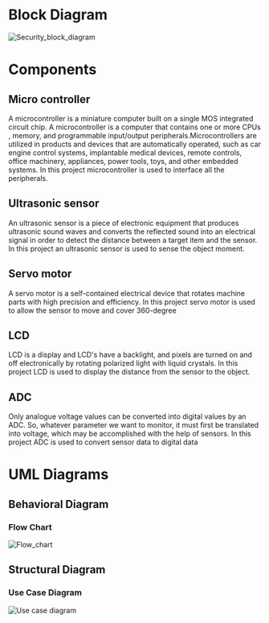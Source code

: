 # Block Diagram

![Security_block_diagram](https://user-images.githubusercontent.com/46968025/155761706-c5a3f852-338b-4f99-bf0f-a79762e53583.PNG)


# Components 

## Micro controller
A microcontroller is a miniature computer built on a single MOS integrated circuit chip. A microcontroller is a computer that contains one or more CPUs , memory, and programmable input/output peripherals.Microcontrollers are utilized in products and devices that are automatically operated, such as car engine control systems, implantable medical devices, remote controls, office machinery, appliances, power tools, toys, and other embedded systems.
In this project microcontroller is used to interface all the peripherals.


## Ultrasonic sensor

An ultrasonic sensor is a piece of electronic equipment that produces ultrasonic sound waves and converts the reflected sound into an electrical signal in order to detect the distance between a target item and the sensor.
In this project an ultrasonic sensor is used to sense the object moment.


## Servo motor

A servo motor is a self-contained electrical device that rotates machine parts with high precision and efficiency.
In this project servo motor is used to allow the sensor to move and cover 360-degree


## LCD 

LCD is a display and LCD's have a backlight, and pixels are turned on and off electronically by rotating polarized light with liquid crystals.
In this project LCD is used to display the distance from the sensor to the object.

## ADC

Only analogue voltage values can be converted into digital values by an ADC. So, whatever parameter we want to monitor, it must first be translated into voltage, which may be accomplished with the help of sensors.
In this project ADC is used to convert sensor data to digital data 



# UML Diagrams

## Behavioral Diagram 

### Flow Chart

![Flow_chart](https://user-images.githubusercontent.com/46968025/155761722-16a6851e-0c59-419d-a96e-5698b26e6605.PNG)




## Structural Diagram

### Use Case Diagram

![Use case diagram](https://user-images.githubusercontent.com/46968025/155762293-c4dc48f6-6e9e-4dc1-9763-e5e27f107e4a.PNG)



